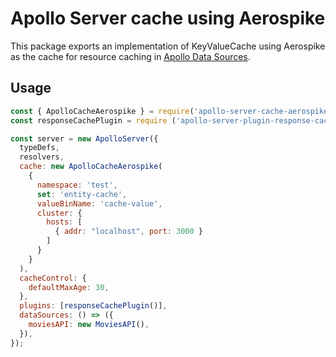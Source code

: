                                                         
                                                          
# Apollo Server cache using Aerospike
This package exports an implementation of KeyValueCache using Aerospike as the cache for resource caching in [Apollo Data Sources](https://www.apollographql.com/docs/apollo-server/features/data-sources/).

## Usage

```javascript
const { ApolloCacheAerospike } = require('apollo-server-cache-aerospike');
const responseCachePlugin = require ('apollo-server-plugin-response-cache');

const server = new ApolloServer({
  typeDefs,
  resolvers,
  cache: new ApolloCacheAerospike(
    {
      namespace: 'test',
      set: 'entity-cache',
      valueBinName: 'cache-value',
      cluster: {
        hosts: [
          { addr: "localhost", port: 3000 }
        ]
      }
    }
  ),
  cacheControl: {
    defaultMaxAge: 30,
  },
  plugins: [responseCachePlugin()],
  dataSources: () => ({
    moviesAPI: new MoviesAPI(),
  }),
});
```
# 